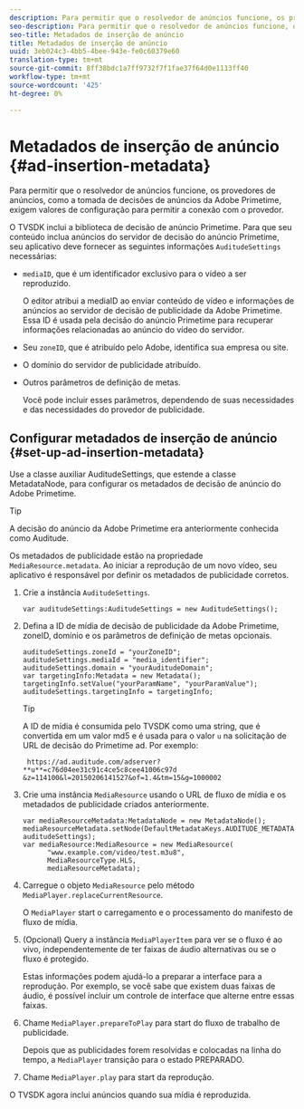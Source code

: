 ```yaml
---
description: Para permitir que o resolvedor de anúncios funcione, os provedores de anúncios, como a tomada de decisões de anúncios da Adobe Primetime, exigem valores de configuração para permitir a conexão com o provedor.
seo-description: Para permitir que o resolvedor de anúncios funcione, os provedores de anúncios, como a tomada de decisões de anúncios da Adobe Primetime, exigem valores de configuração para permitir a conexão com o provedor.
seo-title: Metadados de inserção de anúncio
title: Metadados de inserção de anúncio
uuid: 3eb024c3-4bb5-4bee-943e-fe0c60379e60
translation-type: tm+mt
source-git-commit: 8ff38bdc1a7ff9732f7f1fae37f64d0e1113ff40
workflow-type: tm+mt
source-wordcount: '425'
ht-degree: 0%

---
```



# Metadados de inserção de anúncio {#ad-insertion-metadata}

Para permitir que o resolvedor de anúncios funcione, os provedores de anúncios, como a tomada de decisões de anúncios da Adobe Primetime, exigem valores de configuração para permitir a conexão com o provedor.

O TVSDK inclui a biblioteca de decisão de anúncio Primetime. Para que seu conteúdo inclua anúncios do servidor de decisão do anúncio Primetime, seu aplicativo deve fornecer as seguintes informações `AuditudeSettings` necessárias:

* `mediaID`, que é um identificador exclusivo para o vídeo a ser reproduzido.

   O editor atribui a mediaID ao enviar conteúdo de vídeo e informações de anúncios ao servidor de decisão de publicidade da Adobe Primetime. Essa ID é usada pela decisão do anúncio Primetime para recuperar informações relacionadas ao anúncio do vídeo do servidor.

* Seu `zoneID`, que é atribuído pelo Adobe, identifica sua empresa ou site.
* O domínio do servidor de publicidade atribuído.
* Outros parâmetros de definição de metas.

   Você pode incluir esses parâmetros, dependendo de suas necessidades e das necessidades do provedor de publicidade.

## Configurar metadados de inserção de anúncio {#set-up-ad-insertion-metadata}

Use a classe auxiliar AuditudeSettings, que estende a classe MetadataNode, para configurar os metadados de decisão de anúncio do Adobe Primetime.

>[!TIP]
>
>A decisão do anúncio da Adobe Primetime era anteriormente conhecida como Auditude.

Os metadados de publicidade estão na propriedade `MediaResource.metadata`. Ao iniciar a reprodução de um novo vídeo, seu aplicativo é responsável por definir os metadados de publicidade corretos.

1. Crie a instância `AuditudeSettings`.

   ```
   var auditudeSettings:AuditudeSettings = new AuditudeSettings();
   ```

1. Defina a ID de mídia de decisão de publicidade da Adobe Primetime, zoneID, domínio e os parâmetros de definição de metas opcionais.

   ```
   auditudeSettings.zoneId = "yourZoneID"; 
   auditudeSettings.mediaId = "media_identifier"; 
   auditudeSettings.domain = "yourAuditudeDomain"; 
   var targetingInfo:Metadata = new Metadata(); 
   targetingInfo.setValue("yourParamName", "yourParamValue"); 
   auditudeSettings.targetingInfo = targetingInfo;
   ```

   >[!TIP]
   >
   >A ID de mídia é consumida pelo TVSDK como uma string, que é convertida em um valor md5 e é usada para o valor `u` na solicitação de URL de decisão do Primetime ad. Por exemplo:
   >
   >
   >` https://ad.auditude.com/adserver? **u**=c76d04ee31c91c4ce5c8cee41006c97d &z=114100&l=20150206141527&of=1.4&tm=15&g=1000002`

1. Crie uma instância `MediaResource` usando o URL de fluxo de mídia e os metadados de publicidade criados anteriormente.

   ```
   var mediaResourceMetadata:MetadataNode = new MetadataNode(); 
   mediaResourceMetadata.setNode(DefaultMetadataKeys.AUDITUDE_METADATA_KEY, auditudeSettings); 
   var mediaResource:MediaResource = new MediaResource( 
         "www.example.com/video/test.m3u8", 
         MediaResourceType.HLS,  
         mediaResourceMetadata);
   ```

1. Carregue o objeto `MediaResource` pelo método `MediaPlayer.replaceCurrentResource`.

   O `MediaPlayer` start o carregamento e o processamento do manifesto de fluxo de mídia.

1. (Opcional) Query a instância `MediaPlayerItem` para ver se o fluxo é ao vivo, independentemente de ter faixas de áudio alternativas ou se o fluxo é protegido.

   Estas informações podem ajudá-lo a preparar a interface para a reprodução. Por exemplo, se você sabe que existem duas faixas de áudio, é possível incluir um controle de interface que alterne entre essas faixas.

1. Chame `MediaPlayer.prepareToPlay` para start do fluxo de trabalho de publicidade.

   Depois que as publicidades forem resolvidas e colocadas na linha do tempo, a `MediaPlayer` transição para o estado PREPARADO.
1. Chame `MediaPlayer.play` para start da reprodução.

O TVSDK agora inclui anúncios quando sua mídia é reproduzida.